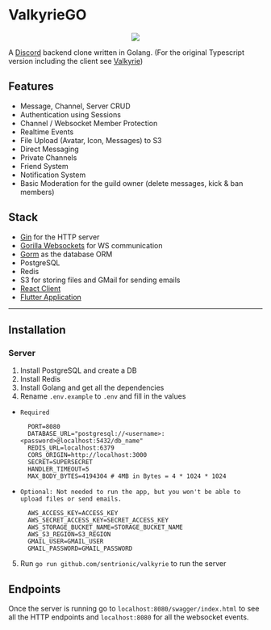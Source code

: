 # ValkyrieGO

<p align="center">
  <img src="https://harmony-cdn.s3.eu-central-1.amazonaws.com/logo.png">
</p>

A [Discord](https://discord.com) backend clone written in Golang.
(For the original Typescript version including the client see [Valkyrie](https://github.com/sentrionic/Valkyrie))


## Features

- Message, Channel, Server CRUD
- Authentication using Sessions
- Channel / Websocket Member Protection
- Realtime Events
- File Upload (Avatar, Icon, Messages) to S3
- Direct Messaging
- Private Channels
- Friend System
- Notification System
- Basic Moderation for the guild owner (delete messages, kick & ban members)

## Stack

- [Gin](https://gin-gonic.com/) for the HTTP server
- [Gorilla Websockets](https://github.com/gorilla/websocket) for WS communication
- [Gorm](https://gorm.io/) as the database ORM
- PostgreSQL
- Redis
- S3 for storing files and GMail for sending emails
- [React Client](https://github.com/sentrionic/Valkyrie/tree/websocket)
- [Flutter Application](https://github.com/sentrionic/ValkyrieApp/tree/websocket)
---

## Installation

### Server

1. Install PostgreSQL and create a DB
2. Install Redis
3. Install Golang and get all the dependencies
4. Rename `.env.example` to `.env` and fill in the values

- `Required`

        PORT=8080
        DATABASE_URL="postgresql://<username>:<password>@localhost:5432/db_name"
        REDIS_URL=localhost:6379
        CORS_ORIGIN=http://localhost:3000
        SECRET=SUPERSECRET
        HANDLER_TIMEOUT=5
        MAX_BODY_BYTES=4194304 # 4MB in Bytes = 4 * 1024 * 1024

- `Optional: Not needed to run the app, but you won't be able to upload files or send emails.`

        AWS_ACCESS_KEY=ACCESS_KEY
        AWS_SECRET_ACCESS_KEY=SECRET_ACCESS_KEY
        AWS_STORAGE_BUCKET_NAME=STORAGE_BUCKET_NAME
        AWS_S3_REGION=S3_REGION
        GMAIL_USER=GMAIL_USER
        GMAIL_PASSWORD=GMAIL_PASSWORD

5. Run `go run github.com/sentrionic/valkyrie` to run the server

## Endpoints

Once the server is running go to `localhost:8080/swagger/index.html` to see all the HTTP endpoints
and `localhost:8080` for all the websocket events.

